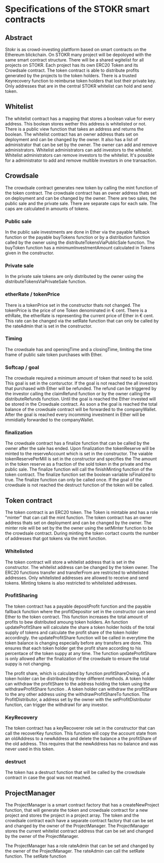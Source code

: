 Specifications of the STOKR smart contracts
===========================================

Abstract
--------

Stokr is as crowd-investing plattform based on smart contracts on the Ethereum blickchain.
On STOKR many project will be depoloyed with the same smart contract structure.
There will be a shared wgitelist for all projects on STOKR.
Each project has its own ERC20 Token and its Crowdsale contract.
The token contract is able to distribute profits generated by the projects to the token holders.
There is a trusted Keyrecovery function to reimburse token holders that lost their private key.
Only addresses that are in the central STOKR whitelist can hold and send token.


Whitelist
---------
The whitelist contract has a mapping that stores a boolean value for every address.
This boolean stores wether this address is whitelisted or not. There is a public view function that takes an address and returns the boolean.
The whitelist contract has an owner address thats set on deployment and can be changed by the owner.
It also has a list of  administrator that can be set by the owner.
The owner can add and remove administrators.
Whitelist administrators can add investors to the whitelist.
Whitelist administrators can remove investors to the whitelist.
It's possible for a administrator to add and remove multible investors in one transaction.

Crowdsale
---------



The crowdsale contract generates new token by calling the mint function of the token contract.
The crowdsale contract has an owner address thats set on deployment and can be changed by the owner.
There are two sales, the public sale and the private sale. There are separate caps for each sale. The caps are calculated in amounts of tokens.

### Public sale

In the public sale investments are done in Ether via the payable fallback function or the payable buyTokens function or by a distribution function called by the owner using the distributeTokensViaPublicSale function.
The buyToken function has a minimumInvestmentAmount calculated in Tokens given in the constructor.


### Private sale

In the private sale tokens are only distributed by the owner using the distributeTokensViaPrivateSale function.

### etherRate / tokenPrice

There is a tokenPrice set in the constructor thats not changed. The tokenPrice is the price of one Token denominated in € cent.
There is a ethRate, the etherRate is representing the current price of Ether in € cent. This rate can be changed via the setRate function that can only be called by the rateAdmin that is set in the constructor.

### Timing

The crowdsale has and openingTime and a closingTime, limiting the time frame of public sale token purchases with Ether.


### Softcap / goal

The crowdsale required a minimum amount of token that need to be sold. This goal is set in the contsructor. If the goal is not reached the all investors that purchased with Ether will be refunded. The refund can be triggered by the investor calling the  claimRefund function or by the owner calling the distributeRefunds function.
Until the goal is reached the Ether invested will be stored in the Crowdsale contract. As soon a the goal is reached the total balance of the crowdsale contract will be forwarded to the companyWallet. After the goal is reached every incomming investment in Ether will be immidiatly forwarded to the companyWallet.

### finalization

The crowdsale contract has a finalize function that can be called by the owner after the sale has ended.
Upon finalization the tokenReserve will be minted to the reserveAccount which is set in the constructor.
The vaiable tokenReservePerMill is set in the constructor and specifies the The amount in the token reserve  as a fraction of the sold token in the private and the public sale.
The finalize function will call the finishMinting function of the token contract.
The finalize function set the boolean variable isFinalized to true.
The finalize function can only be called once.
If the goal of the crowdsale is not reached the destruct function of the token will be called.

Token contract
--------------

The token contract is an ERC20 token. The Token is mintable and has a role "minter" that can call the mint function. The token contract has an owner address thats set on deployment and can be changed by the owner. The minter role will be set by the the owner using the setMinter function to be the crowdsale contract.  During minting the token cortact counts the number of addresses that got tokens via the mint
function.

### Whitelisted
The token contract will store a whitelist address that is set in the constructor. The whitelist address can be changed by the token owner.
The ERC20 functions  transfer and transferFrom are restricted to whitelisted addresses. Only whitelisted addresses are allowed to receive and send tokens.  Minting tokens is also restricted to whitelisted addresses.

### ProfitSharing

The token contract has a payable depositProfit function and the payable fallback function where the profitDepositor set in the constructor can send Ether to the token contract. This function increases the total amount of profits to bew distributed amoung token holders. An function updateProfitShare will calculate the share a token holder holds of the total supply of tokens and calculate the profit share of the token holder accordingly.
the updateProfitShare function will be called in everytime the token balance is changing especially before any transfers are done. This ensures that each token holder get the profit share according to his percentace of the token suppy at any time. The function updateProfitShare is only allowed after the finalization of the crowdsale to ensure the total suppy is not changing.

The profit share, which is calculated by function profitShareOwing, of a token holder can be distributed by three different methods. A token holder can withdraw the profitShare to the address holding the token using the withdrawProfitShare function . A token holder can withdraw the profitShare to the any other address using the withdrawProfitShareTo function. The ProfitDistributor, a address set by the owner with the setProfitDistributor function, can trigger the withdrawl for any investor.

### KeyRecovery

The token contract has a keyRecoverer role set in the constructor that can call the recoverKey function. This function will copy the account state from an oldAddress to a newAddress and delete the balance a the profitShare of the old address. This requires that the newAddress has no balance and was never used in this token.  

### destruct

The token has a destruct function that will be called by the crowdsale contract in case the goal was not reached.

ProjectManager
--------------

The ProjectManager is a smart contract factory that has a createNewProject function, that will generate the token and crowdsale contract for a new project and stores the project in a project array. The token and the crowdsale contract each have a separate contract factory that can be set and changed by the owner of the ProjectManager. The ProjectManager stores the current whitelist contract address that can be set and changed by the owner of the ProjectManager.

The ProjectManager has a role rateAdmin that can be set and changed by the owner of the ProjectManager. The rateAdmin can call the setRate function. The setRate function 
